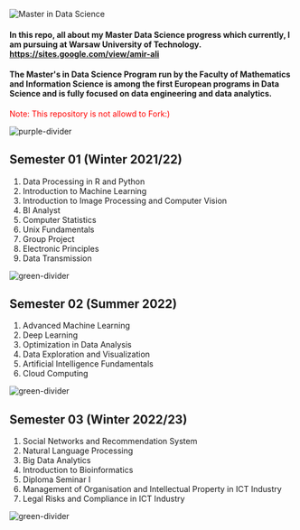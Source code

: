 ![Master in Data Science](https://pbs.twimg.com/media/FIC-98vXMAAM2Zw?format=jpg&name=900x900)
#### In this repo, all about my Master Data Science progress which currently, I am pursuing at Warsaw University of Technology. https://sites.google.com/view/amir-ali
#### The Master's in Data Science Program run by the Faculty of Mathematics and Information Science is among the first European programs in Data Science and is fully focused on data engineering and data analytics.

<font color = 'red'> Note: This repository is not allowd to Fork:) </font>

![purple-divider](https://user-images.githubusercontent.com/7065401/52071927-c1cd7100-2562-11e9-908a-dde91ba14e59.png)

## Semester 01 (Winter 2021/22)
1. Data Processing in R and Python
2. Introduction to Machine Learning 
3. Introduction to Image Processing and Computer Vision
4. BI Analyst
5. Computer Statistics
6. Unix Fundamentals
7. Group Project
8. Electronic Principles
9. Data Transmission 

![green-divider](https://user-images.githubusercontent.com/7065401/52071924-c003ad80-2562-11e9-8297-1c6595f8a7ff.png)

## Semester 02 (Summer 2022)
1. Advanced Machine Learning
2. Deep Learning
3. Optimization in Data Analysis
4. Data Exploration and Visualization
5. Artificial Intelligence Fundamentals
6. Cloud Computing

![green-divider](https://user-images.githubusercontent.com/7065401/52071924-c003ad80-2562-11e9-8297-1c6595f8a7ff.png)

## Semester 03 (Winter 2022/23)
1. Social Networks and Recommendation System
2. Natural Language Processing
3. Big Data Analytics
4. Introduction to Bioinformatics
5. Diploma Seminar I
6. Management of Organisation and Intellectual Property in ICT Industry
7. Legal Risks and Compliance in ICT Industry

![green-divider](https://user-images.githubusercontent.com/7065401/52071924-c003ad80-2562-11e9-8297-1c6595f8a7ff.png)
